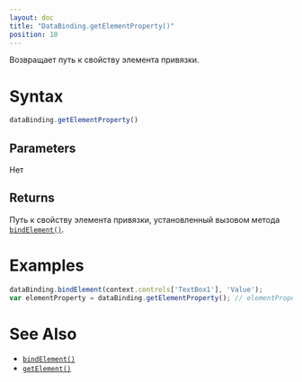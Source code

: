 ```yaml
---
layout: doc
title: "DataBinding.getElementProperty()"
position: 10
---
```


Возвращает путь к свойству элемента привязки.

# Syntax

```js
dataBinding.getElementProperty()
```

## Parameters

Нет

## Returns

Путь к свойству элемента привязки, установленный вызовом метода [`bindElement()`](../DataBinding.bindElement/).

# Examples

```js
dataBinding.bindElement(context.controls['TextBox1'], 'Value');
var elementProperty = dataBinding.getElementProperty(); // elementProperty === 'Value'
```

# See Also

* [`bindElement()`](../DataBinding.bindElement/)
* [`getElement()`](../DataBinding.getElement/)
